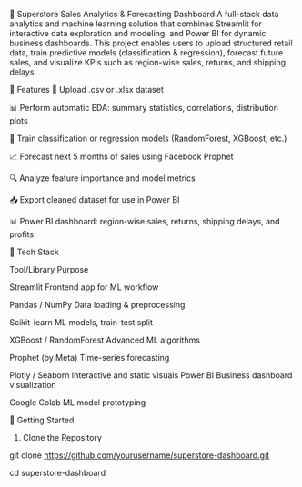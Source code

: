 🛒 Superstore Sales Analytics & Forecasting Dashboard
A full-stack data analytics and machine learning solution that combines Streamlit for interactive data exploration and modeling, and Power BI for dynamic business dashboards. This project enables users to upload structured retail data, train predictive models (classification & regression), forecast future sales, and visualize KPIs such as region-wise sales, returns, and shipping delays.

📌 Features
📁 Upload .csv or .xlsx dataset

📊 Perform automatic EDA: summary statistics, correlations, distribution plots

🎯 Train classification or regression models (RandomForest, XGBoost, etc.)

📈 Forecast next 5 months of sales using Facebook Prophet

🔍 Analyze feature importance and model metrics

📥 Export cleaned dataset for use in Power BI

📊 Power BI dashboard: region-wise sales, returns, shipping delays, and profits

🧰 Tech Stack

Tool/Library	Purpose

Streamlit	Frontend app for ML workflow

Pandas / NumPy	Data loading & preprocessing

Scikit-learn	ML models, train-test split

XGBoost / RandomForest	Advanced ML algorithms

Prophet (by Meta)	Time-series forecasting

Plotly / Seaborn	Interactive and static visuals
Power BI	Business dashboard visualization

Google Colab	ML model prototyping

🚀 Getting Started

1. Clone the Repository
 
git clone https://github.com/yourusername/superstore-dashboard.git

cd superstore-dashboard
